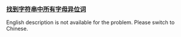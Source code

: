 ### [找到字符串中所有字母异位词](https://leetcode.com/problems/VabMRr)

<p>English description is not available for the problem. Please switch to Chinese.</p>
